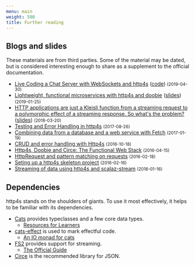 ```yaml
---
menu: main
weight: 500
title: Further reading
---
```


## Blogs and slides

These materials are from third parties.  Some of the material may be
dated, but is considered interesting enough to share as a supplement
to the official documentation.

* [Live Coding a Chat Server with WebSockets and http4s](https://www.youtube.com/watch?v=py_V_7gD5WU) ([code](https://github.com/MartinSnyder/phase-http4s)) <small class="text-muted">(2019-04-30)</small>
* [Lightweight, functional microservices with http4s and doobie](https://www.youtube.com/watch?v=fQfMiUDsLv4) ([slides](https://kubukoz.github.io/talks/http4s-doobie-micro/slides/)) <small class="text-muted">(2019-01-25)</small> 
* [HTTP applications are just a Kleisli function from a streaming request to a polymorphic effect of a streaming response. So what's the problem?](https://www.youtube.com/watch?v=urdtmx4h5LE) ([slides](https://rossabaker.github.io/boston-http4s/#2)) <small class="text-muted">(2018-03-20)</small> 
* [Testing and Error Handling in http4s](https://medium.com/@albamus/testing-and-error-handling-in-http4s-2a05572e535d) <small class="text-muted">(2017-08-26)</small>
* [Combining data from a database and a web service with Fetch](https://www.47deg.com/blog/fetch-doobie-http4s/) <small class="text-muted">(2017-01-19)</small>
* [CRUD and error handling with Http4s](https://partialflow.wordpress.com/2016/10/18/crud-and-error-handling-with-http4s/) <small class="text-muted">(2016-10-18)</small>
* [Http4s, Doobie and Circe: The Functional Web Stack](https://www.slideshare.net/GaryCoady/http4s-doobie-and-circe-the-functional-web-stack) <small class="text-muted">(2016-04-15)</small>
* [HttpRequest and pattern matching on requests](http://www.lyranthe.org/http4s/2016/02/18/request-pattern-matching.html) <small class="text-muted">(2016-02-18)</small>
* [Seting up a http4s skeleton project](http://www.lyranthe.org/http4s/2016/02/16/setting-up-http4s.html) <small class="text-muted">(2016-02-16)</small>
* [Streaming of data using http4s and scalaz-stream](http://immutables.pl/2016/01/16/Streaming-data-using-http4s-and-scalaz-stream/) <small class="text-muted">(2016-01-16)</small>

## Dependencies

http4s stands on the shoulders of giants.  To use it most effectively,
it helps to be familiar with its dependencies.

* [Cats](https://typelevel.github.io/cats) provides typeclasses and a
  few core data types.
  * [Resources for Learners](https://typelevel.org/cats/resources_for_learners.html)
* [cats-effect](https://typelevel.github.io/cats-effect) is used to
  mark effectful code.
  * [An IO monad for cats](https://typelevel.org/blog/2017/05/02/io-monad-for-cats.html)
* [FS2](https://functional-streams-for-scala.github.io/fs2/) provides
  support for streaming.
  * [The Official Guide](https://github.com/functional-streams-for-scala/fs2/blob/series/0.10/docs/guide.md)
* [Circe](https://circe.github.io/circe/) is the recommended library for JSON.
